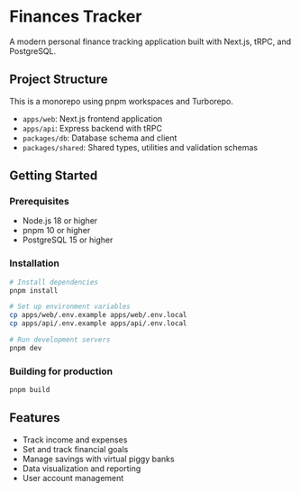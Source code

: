 # Finances Tracker

A modern personal finance tracking application built with Next.js, tRPC, and PostgreSQL.

## Project Structure

This is a monorepo using pnpm workspaces and Turborepo.

- `apps/web`: Next.js frontend application
- `apps/api`: Express backend with tRPC
- `packages/db`: Database schema and client
- `packages/shared`: Shared types, utilities and validation schemas

## Getting Started

### Prerequisites

- Node.js 18 or higher
- pnpm 10 or higher
- PostgreSQL 15 or higher

### Installation

```bash
# Install dependencies
pnpm install

# Set up environment variables
cp apps/web/.env.example apps/web/.env.local
cp apps/api/.env.example apps/api/.env.local

# Run development servers
pnpm dev
```

### Building for production

```bash
pnpm build
```

## Features

- Track income and expenses
- Set and track financial goals
- Manage savings with virtual piggy banks
- Data visualization and reporting
- User account management
